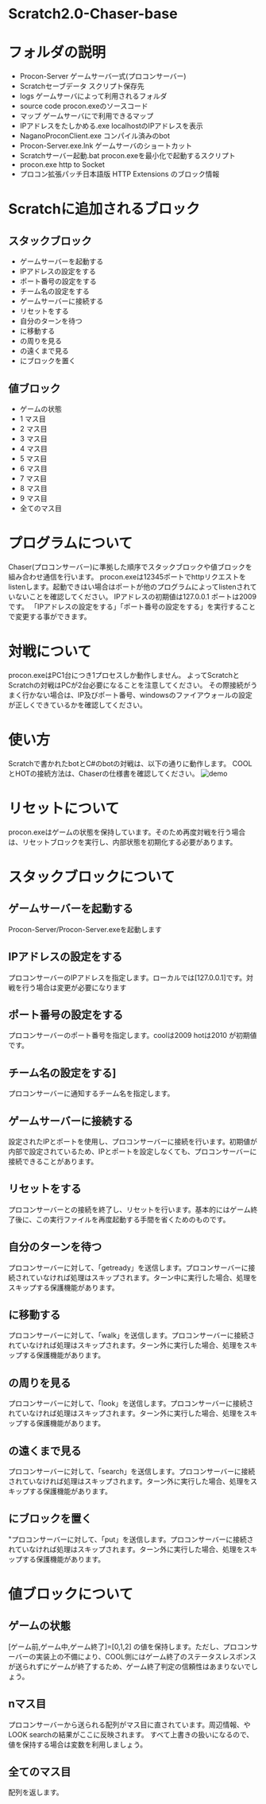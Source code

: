 # Scratch2.0-Chaser-base
# フォルダの説明
* Procon-Server       ゲームサーバ一式(プロコンサーバー)
* Scratchセーブデータ  スクリプト保存先
* logs                ゲームサーバによって利用されるフォルダ
* source code         procon.exeのソースコード
* マップ               ゲームサーバにで利用できるマップ
* IPアドレスをたしかめる.exe localhostのIPアドレスを表示
* NaganoProconClient.exe コンパイル済みのbot
* Procon-Server.exe.lnk ゲームサーバのショートカット
* Scratchサーバー起動.bat procon.exeを最小化で起動するスクリプト
* procon.exe http to Socket
* プロコン拡張パッチ日本語版 HTTP Extensions のブロック情報

# Scratchに追加されるブロック
## スタックブロック
* ゲームサーバーを起動する
* IPアドレスの設定をする
* ポート番号の設定をする
* チーム名の設定をする
* ゲームサーバーに接続する
* リセットをする
* 自分のターンを待つ
*  に移動する
*  の周りを見る
*  の遠くまで見る
*  にブロックを置く
## 値ブロック
* ゲームの状態   
* 1 マス目
* 2 マス目
* 3 マス目
* 4 マス目
* 5 マス目
* 6 マス目
* 7 マス目
* 8 マス目
* 9 マス目
* 全てのマス目

# プログラムについて
Chaser(プロコンサーバー)に準拠した順序でスタックブロックや値ブロックを組み合わせ通信を行います。
procon.exeは12345ポートでhttpリクエストをlistenします。起動できはい場合はポートが他のプログラムによってlistenされていないことを確認してください。
IPアドレスの初期値は127.0.0.1
ポートは2009です。
「IPアドレスの設定をする」「ポート番号の設定をする」を実行することで変更する事ができます。
# 対戦について
procon.exeはPC1台につき1プロセスしか動作しません。
よってScratchとScratchの対戦はPCが2台必要になることを注意してください。
その際接続がうまく行かない場合は、IP及びポート番号、windowsのファイアウォールの設定が正しくできているかを確認してください。
# 使い方
Scratchで書かれたbotとC#のbotの対戦は、以下の通りに動作します。
COOLとHOTの接続方法は、Chaserの仕様書を確認してください。
![demo](https://raw.githubusercontent.com/kayamalab/Scratch2.0-Chaser-base/master/image/howtouse.gif)
# リセットについて
procon.exeはゲームの状態を保持しています。そのため再度対戦を行う場合は、リセットブロックを実行し、内部状態を初期化する必要があります。

# スタックブロックについて
## ゲームサーバーを起動する
Procon-Server/Procon-Server.exeを起動します
## IPアドレスの設定をする
プロコンサーバーのIPアドレスを指定します。ローカルでは[127.0.0.1]です。対戦を行う場合は変更が必要になります
## ポート番号の設定をする
プロコンサーバーのポート番号を指定します。coolは2009 hotは2010 が初期値です。
## チーム名の設定をする]
プロコンサーバーに通知するチーム名を指定します。
## ゲームサーバーに接続する
設定されたIPとポートを使用し、プロコンサーバーに接続を行います。初期値が内部で設定されているため、IPとポートを設定しなくても、プロコンサーバーに接続できることがあります。
## リセットをする
プロコンサーバーとの接続を終了し、リセットを行います。基本的にはゲーム終了後に、この実行ファイルを再度起動する手間を省くためのものです。
## 自分のターンを待つ
プロコンサーバーに対して、「getready」を送信します。プロコンサーバーに接続されていなければ処理はスキップされます。ターン中に実行した場合、処理をスキップする保護機能があります。
## に移動する
プロコンサーバーに対して、「walk」を送信します。プロコンサーバーに接続されていなければ処理はスキップされます。ターン外に実行した場合、処理をスキップする保護機能があります。
## の周りを見る
プロコンサーバーに対して、「look」を送信します。プロコンサーバーに接続されていなければ処理はスキップされます。ターン外に実行した場合、処理をスキップする保護機能があります。
## の遠くまで見る
プロコンサーバーに対して、「search」を送信します。プロコンサーバーに接続されていなければ処理はスキップされます。ターン外に実行した場合、処理をスキップする保護機能があります。
## にブロックを置く
"プロコンサーバーに対して、「put」を送信します。プロコンサーバーに接続されていなければ処理はスキップされます。ターン外に実行した場合、処理をスキップする保護機能があります。
# 値ブロックについて
## ゲームの状態
[ゲーム前,ゲーム中,ゲーム終了]=[0,1,2]
の値を保持します。ただし、プロコンサーバーの実装上の不備により、COOL側にはゲーム終了のステータスレスポンスが送られずにゲームが終了するため、ゲーム終了判定の信頼性はあまりないでしょう。
## nマス目
プロコンサーバーから送られる配列がマス目に直されています。周辺情報、やLOOK searchの結果がここに反映されます。
すべて上書きの扱いになるので、値を保持する場合は変数を利用しましょう。
## 全てのマス目
配列を返します。
